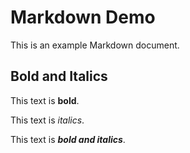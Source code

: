 # Markdown Demo

This is an example Markdown document.

## Bold and Italics

This text is **bold**.

This text is _italics_.

This text is **_bold and italics_**.

